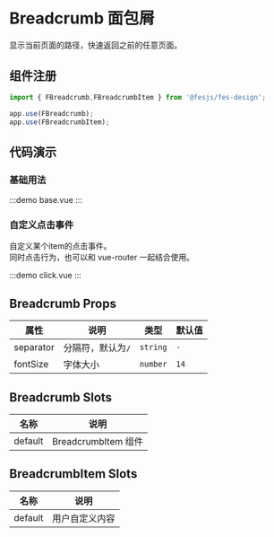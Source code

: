 # Breadcrumb 面包屑

显示当前页面的路径，快速返回之前的任意页面。

## 组件注册

```js
import { FBreadcrumb,FBreadcrumbItem } from '@fesjs/fes-design';

app.use(FBreadcrumb);
app.use(FBreadcrumbItem);

```

## 代码演示

### 基础用法

:::demo
base.vue
:::

### 自定义点击事件
自定义某个item的点击事件。  
同时点击行为，也可以和 vue-router 一起结合使用。

:::demo
click.vue
:::

## Breadcrumb Props

| 属性      | 说明              | 类型     | 默认值 |
| --------- | ----------------- | -------- | ------ |
| separator | 分隔符，默认为`/` | `string` | `-`    |
| fontSize  | 字体大小          | `number` | `14`   |

## Breadcrumb Slots

| 名称    | 说明                |
| ------- | ------------------- |
| default | BreadcrumbItem 组件 |

## BreadcrumbItem Slots

| 名称    | 说明           |
| ------- | -------------- |
| default | 用户自定义内容 |